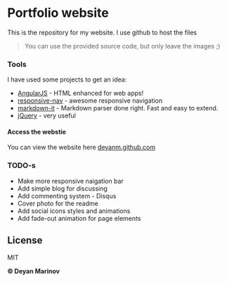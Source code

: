 # Portfolio website

This is the repository for my website. I use github to host the files

> You can use the provided source code, but only leave the images ;) 

### Tools

I have used some projects to get an idea:

* [AngularJS] - HTML enhanced for web apps!
* [responsive-nav] - awesome responsive navigation
* [markdown-it] - Markdown parser done right. Fast and easy to extend.
* [jQuery] - very useful

[//]: # 
[AngularJS]: <http://angularjs.org>
[jQuery]: <http://jquery.com>
[markdown-it]: <https://github.com/markdown-it/markdown-it>
[responsive-nav]: <https://github.com/viljamis/responsive-nav.js.git>

#### Access the webstie

You can view the website here [deyanm.github.com](https://deyanm.github.io/)

### TODO-s

 - Make more responsive naigation bar
 - Add simple blog for discussing
 - Add commenting system - Disqus
 - Cover photo for the readme
 - Add social icons styles and animations
 - Add fade-out animation for page elements

License
----

MIT

**© Deyan Marinov**